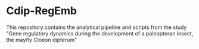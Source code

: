# Cdip-RegEmb
This repository contains the analytical pipeline and scripts from the study "Gene regulatory dynamics during the development of a paleopteran insect, the mayfly Cloeon dipterum"
